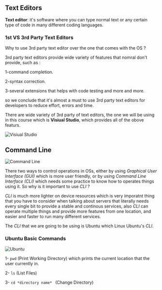 ## Text Editors

**Text editor**: it's software where you can type normal text or any certain type of code in many different coding languages.

### 1st VS 3rd Party Text Editors

Why to use 3rd party text editor over the one that comes with the OS ?

3rd party text editors provide wide variety of features that nomral don't provide, such as :

1-command completion.

2-syntax correction.

3-several extensions that helps with code testing and more and more.

so we conclude that it's almost a must to use 3rd party text editors for developers to reduce effort, errors and time.

There are wide variety of 3rd party of text editors, the one we will be using in this course which is **Visiual Studio**, which provides all of the obove featurs.

![Visiual Studio](https://www.elegantthemes.com/blog/wp-content/uploads/2019/01/000-VS-Code.png)

## Command Line 

![Command Line](https://ubuntucommunity.s3.dualstack.us-east-2.amazonaws.com/original/2X/f/f5787298cfda955e0e223f461e962d7dc8c376cc.png)

There two ways to control operations in OSs, either by using *Graphical User Interface (GUI)* which is more user friendly, or by using *Command Line Interface (CLI)* which needs some practice to know how to operates things using it. So why is it important to use *CLI* ?

*CLI* is much more lighter on device resources which is very imporatnt thing that you have to consider when talking about servers that literally needs every single bit to provide a stable and continous services, also *CLI* can operate multiple things and provide more features from one location, and easier and faster to run many different services.

The *CLI* that we are going to be using is Ubuntu which Linux Ubuntu's *CLI*.

### Ubuntu Basic Commands

![Ubuntu](https://assets.ubuntu.com/v1/8dd99b80-ubuntu-logo14.png)

1- `pwd` (Print Working Directory) which prints the current location that the user currently in.

2- `ls` (List Files)

3- `cd *directory name* ` (Change Directory)







